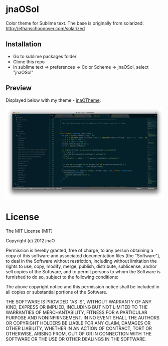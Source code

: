 # jnaOSol

Color theme for Sublime text. The base is originally from solarized: http://ethanschoonover.com/solarized


## Installation

* Go to sublime packages folder
* Clone this repo
* In sublime text => preferences => Color Scheme => jnaOSol, select "jnaOSol"


## Preview

Displayed below with my theme - [jnaOTheme](https://github.com/jnaO/jnaOTheme):

![jnaOTheme](screenshot.png)



# License

The MIT License (MIT)

Copyright (c) 2012 jnaO

Permission is hereby granted, free of charge, to any person obtaining a copy
of this software and associated documentation files (the "Software"), to deal
in the Software without restriction, including without limitation the rights
to use, copy, modify, merge, publish, distribute, sublicense, and/or sell
copies of the Software, and to permit persons to whom the Software is
furnished to do so, subject to the following conditions:

The above copyright notice and this permission notice shall be included in all
copies or substantial portions of the Software.

THE SOFTWARE IS PROVIDED "AS IS", WITHOUT WARRANTY OF ANY KIND, EXPRESS OR
IMPLIED, INCLUDING BUT NOT LIMITED TO THE WARRANTIES OF MERCHANTABILITY,
FITNESS FOR A PARTICULAR PURPOSE AND NONINFRINGEMENT. IN NO EVENT SHALL THE
AUTHORS OR COPYRIGHT HOLDERS BE LIABLE FOR ANY CLAIM, DAMAGES OR OTHER
LIABILITY, WHETHER IN AN ACTION OF CONTRACT, TORT OR OTHERWISE, ARISING FROM,
OUT OF OR IN CONNECTION WITH THE SOFTWARE OR THE USE OR OTHER DEALINGS IN THE
SOFTWARE.